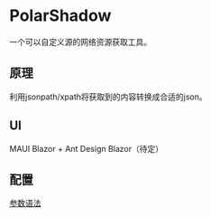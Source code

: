 # PolarShadow

一个可以自定义源的网络资源获取工具。

## 原理

利用jsonpath/xpath将获取到的内容转换成合适的json。

## UI

MAUI Blazor + Ant Design Blazor（待定）

## 配置

[参数语法](documents/参数语法.md)
